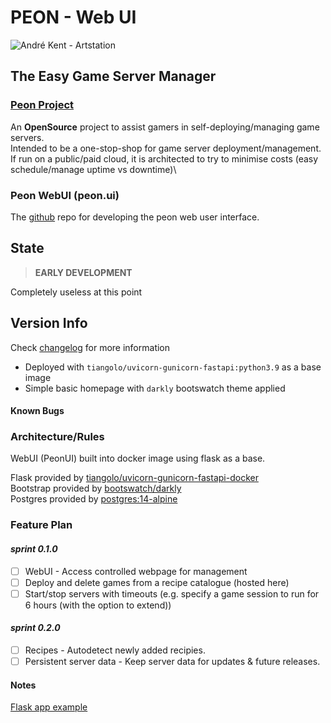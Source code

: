 # PEON - Web UI

![André Kent - Artstation](https://cdna.artstation.com/p/assets/images/images/023/913/316/large/andre-kent-peon-turntable.jpg)

## The Easy Game Server Manager

### [Peon Project](https://github.com/nox-noctua-consulting/peon)

An **OpenSource** project to assist gamers in self-deploying/managing game servers.\
Intended to be a one-stop-shop for game server deployment/management.\
If run on a public/paid cloud, it is architected to try to minimise costs (easy schedule/manage uptime vs downtime)\

### Peon WebUI (peon.ui)

The [github](https://github.com/nox-noctua-consulting/peon-ui) repo for developing the peon web user interface.

## State

> **EARLY DEVELOPMENT**

Completely useless at this point

## Version Info

Check [changelog](https://github.com/nox-noctua-consulting/peon-ui/blob/master/changelog.md) for more information

- Deployed with ``tiangolo/uvicorn-gunicorn-fastapi:python3.9`` as a base image
- Simple basic homepage with ``darkly`` bootswatch theme applied

#### Known Bugs

### Architecture/Rules

WebUI (PeonUI) built into docker image using flask as a base.

Flask provided by [tiangolo/uvicorn-gunicorn-fastapi-docker](https://github.com/tiangolo/uvicorn-gunicorn-fastapi-docker)\
Bootstrap provided by [bootswatch/darkly](https://bootswatch.com/darkly/)\
Postgres provided by [postgres:14-alpine](https://hub.docker.com/_/postgres)

### Feature Plan

#### *sprint 0.1.0*

- [ ] WebUI - Access controlled webpage for management
- [ ] Deploy and delete games from a recipe catalogue (hosted here)
- [ ] Start/stop servers with timeouts (e.g. specify a game session to run for 6 hours (with the option to extend))

#### *sprint 0.2.0*

- [ ] Recipes - Autodetect newly added recipies.
- [ ] Persistent server data - Keep server data for updates & future releases.

#### Notes

[Flask app example](https://ianlondon.github.io/blog/deploy-flask-docker-nginx/)
